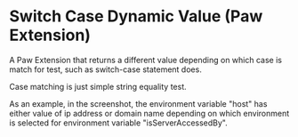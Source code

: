 # Switch Case Dynamic Value (Paw Extension)

A Paw Extension that returns a different value depending on which case is match for test, such as switch-case statement does.

Case matching is just simple string equality test. 

As an example, in the screenshot, the environment variable "host" has either value of ip address or domain name depending on which environment is selected for environment variable "isServerAccessedBy".

